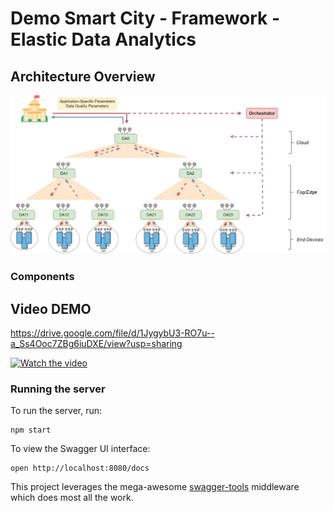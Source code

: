 # Demo Smart City - Framework -Elastic Data Analytics

## Architecture Overview
![alt text](ArchitectureOverview.png "Architecture Overview")

### Components


## Video DEMO
https://drive.google.com/file/d/1JygybU3-RO7u--a_Ss4Ooc7ZBg6iuDXE/view?usp=sharing

[![Watch the video](https://ibb.co/5c5PGFv)](https://drive.google.com/file/d/1JygybU3-RO7u--a_Ss4Ooc7ZBg6iuDXE/view?usp=sharing)

### Running the server
To run the server, run:

```
npm start
```

To view the Swagger UI interface:

```
open http://localhost:8080/docs
```

This project leverages the mega-awesome [swagger-tools](https://github.com/apigee-127/swagger-tools) middleware which does most all the work.
